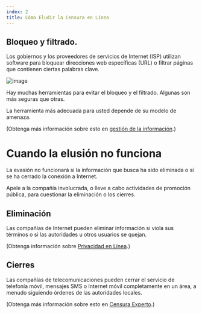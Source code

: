 ```yaml
---
index: 2
title: Cómo Eludir la Censura en Línea
---
```

## Bloqueo y filtrado.

Los gobiernos y los proveedores de servicios de Internet (ISP) utilizan software para bloquear direcciones web específicas (URL) o filtrar páginas que contienen ciertas palabras clave.

![image](internetb1.png)

Hay muchas herramientas para evitar el bloqueo y el filtrado. Algunas son más seguras que otras.

La herramienta más adecuada para usted depende de su modelo de amenaza.

(Obtenga más información sobre esto en [gestión de la información](umbrella://information/managing-information).)

# Cuando la elusión no funciona

La evasión no funcionará si la información que busca ha sido eliminada o si se ha cerrado la conexión a Internet.

Apele a la compañía involucrada, o lleve a cabo actividades de promoción pública, para cuestionar la eliminación o los cierres.

## Eliminación

Las compañías de Internet pueden eliminar información si viola sus términos o si las autoridades u otros usuarios se quejan.

(Obtenga información sobre [Privacidad en Línea](umbrella://communications/online-privacy).)

## Cierres

Las compañías de telecomunicaciones pueden cerrar el servicio de telefonía móvil, mensajes SMS o Internet móvil completamente en un área, a menudo siguiendo órdenes de las autoridades locales.

(Obtenga más información sobre esto en [Censura Experto](umbrella://communications/censorship/expert).)
